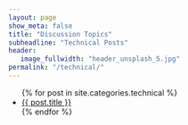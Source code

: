 ```yaml
---
layout: page
show_meta: false
title: "Discussion Topics"
subheadline: "Technical Posts"
header:
   image_fullwidth: "header_unsplash_5.jpg"
permalink: "/technical/"
---
```

<ul>
    {% for post in site.categories.technical %}
    <li><a href="{{ site.url }}{{ site.baseurl }}{{ post.url }}">{{ post.title }}</a></li>
    {% endfor %}
</ul>
